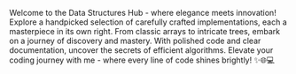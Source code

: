 Welcome to the Data Structures Hub - where elegance meets innovation! Explore a handpicked selection of carefully crafted implementations, each a masterpiece in its own right. From classic arrays to intricate trees, embark on a journey of discovery and mastery. With polished code and clear documentation, uncover the secrets of efficient algorithms. Elevate your coding journey with me - where every line of code shines brightly! ✨🌐💻





